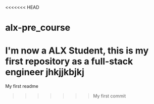 <<<<<<< HEAD
# alx-pre_course
 I'm now a ALX Student, this is my first repository as a full-stack engineer
jhkjjkbjkj
=======
My first readme
>>>>>>> My first commit

